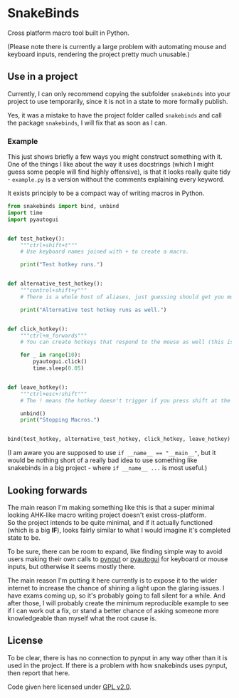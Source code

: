 # SnakeBinds
Cross platform macro tool built in Python.

(Please note there is currently a large problem with automating mouse and keyboard inputs, rendering the project pretty much unusable.)

## Use in a project

Currently, I can only recommend copying the subfolder `snakebinds` into your project to use temporarily, since it is not in a state to more formally publish.

Yes, it was a mistake to have the project folder called `snakebinds` and call the package `snakebinds`, I will fix that as soon as I can.


### Example

This just shows briefly a few ways you might construct something with it. One of the things I like about the way it uses docstrings (which I might guess some people will find highly offensive), is that it looks really quite tidy - `example.py` is a version without the comments explaining every keyword.

It exists principly to be a compact way of writing macros in Python.

```python
from snakebinds import bind, unbind
import time
import pyautogui


def test_hotkey():
    """ctrl+shift+t"""
    # Use keyboard names joined with + to create a macro.

    print("Test hotkey runs.")


def alternative_test_hotkey():
    """control+shift+y"""
    # There is a whole host of aliases, just guessing should get you most of the way there.

    print("Alternative test hotkey runs as well.")


def click_hotkey():
    """ctrl+m_forwards"""
    # You can create hotkeys that respond to the mouse as well (this is button 5).

    for _ in range(10):
        pyautogui.click()
        time.sleep(0.05)


def leave_hotkey():
    """ctrl+esc+!shift"""
    # The ! means the hotkey doesn't trigger if you press shift at the same time.

    unbind()
    print("Stopping Macros.")


bind(test_hotkey, alternative_test_hotkey, click_hotkey, leave_hotkey)


```

(I am aware you are supposed to use `if __name__ == "__main__"`, but it would be nothing short of a really bad idea to use something like snakebinds in a big project - where `if __name__ ...` is most useful.)


## Looking forwards
The main reason I'm making something like this is that a super minimal looking AHK-like macro writing project doesn't exist cross-platform. \
So the project intends to be quite minimal, and if it actually functioned (which is a big **IF**), looks fairly similar to what I would imagine it's completed state to be.

To be sure, there can be room to expand, like finding simple way to avoid users making their own calls to [pynput](https://pypi.org/project/pynput/) or [pyautogui](https://pypi.org/project/PyAutoGUI/) for keyboard or mouse inputs, but otherwise it seems mostly there.

The main reason I'm putting it here currently is to expose it to the wider internet to increase the chance of shining a light upon the glaring issues. I have exams coming up, so it's probably going to fall silent for a while. And after those, I will probably create the minimum reproducible example to see if I can work out a fix, or stand a better chance of asking someone more knowledgeable than myself what the root cause is.  

## License
To be clear, there is has no connection to pynput in any way other than it is used in the project. If there is a problem with how snakebinds uses pynput, then report that here.

Code given here licensed under [GPL v2.0](https://www.gnu.org/licenses/old-licenses/gpl-2.0.en.html).
